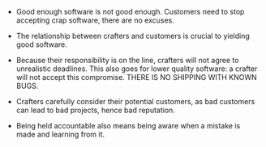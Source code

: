 - Good enough software is not good enough. Customers need to stop accepting crap
software, there are no excuses.

- The relationship between crafters and customers is crucial to yielding good 
software.

- Because their responsibility is on the line, crafters will not agree to unrealistic
deadlines. This also goes for lower quality software: a crafter will not accept
this compromise. THERE IS NO SHIPPING WITH KNOWN BUGS.

- Crafters carefully consider their potential customers, as bad customers can lead
to bad projects, hence bad reputation.

- Being held accountable also means being aware when a mistake is made and learning 
from it.
